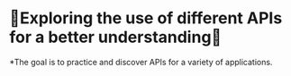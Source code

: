 # 🌟Exploring the use of different APIs for a better understanding🌟
*The goal is to practice and discover APIs for a variety of applications.
